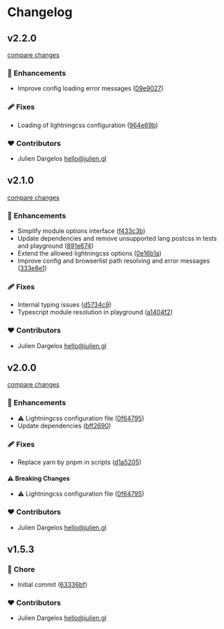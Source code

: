 # Changelog


## v2.2.0

[compare changes](https://github.com/juliendargelos/nuxt-lightningcss/compare/v2.1.0...v2.2.0)

### 🚀 Enhancements

- Improve config loading error messages ([09e9027](https://github.com/juliendargelos/nuxt-lightningcss/commit/09e9027))

### 🩹 Fixes

- Loading of lightningcss configuration ([964e69b](https://github.com/juliendargelos/nuxt-lightningcss/commit/964e69b))

### ❤️ Contributors

- Julien Dargelos <hello@julien.gl>

## v2.1.0

[compare changes](https://github.com/juliendargelos/nuxt-lightningcss/compare/v2.0.0...v2.1.0)

### 🚀 Enhancements

- Simplify module options interface ([f433c3b](https://github.com/juliendargelos/nuxt-lightningcss/commit/f433c3b))
- Update dependencies and remove unsupported lang postcss in tests and playground ([891e674](https://github.com/juliendargelos/nuxt-lightningcss/commit/891e674))
- Extend the allowed lightningcss options ([0e16b1a](https://github.com/juliendargelos/nuxt-lightningcss/commit/0e16b1a))
- Improve config and browserlist path resolving and error messages ([333e8e1](https://github.com/juliendargelos/nuxt-lightningcss/commit/333e8e1))

### 🩹 Fixes

- Internal typing issues ([d5734c9](https://github.com/juliendargelos/nuxt-lightningcss/commit/d5734c9))
- Typescript module resolution in playground ([a1404f2](https://github.com/juliendargelos/nuxt-lightningcss/commit/a1404f2))

### ❤️ Contributors

- Julien Dargelos <hello@julien.gl>

## v2.0.0

[compare changes](https://github.com/juliendargelos/nuxt-lightningcss/compare/v1.5.3...v2.0.0)

### 🚀 Enhancements

- ⚠️  Lightningcss configuration file ([0f64795](https://github.com/juliendargelos/nuxt-lightningcss/commit/0f64795))
- Update dependencies ([bff2690](https://github.com/juliendargelos/nuxt-lightningcss/commit/bff2690))

### 🩹 Fixes

- Replace yarn by pnpm in scripts ([d1a5205](https://github.com/juliendargelos/nuxt-lightningcss/commit/d1a5205))

#### ⚠️ Breaking Changes

- ⚠️  Lightningcss configuration file ([0f64795](https://github.com/juliendargelos/nuxt-lightningcss/commit/0f64795))

### ❤️ Contributors

- Julien Dargelos <hello@julien.gl>

## v1.5.3


### 🏡 Chore

- Initial commit ([63336bf](https://github.com/juliendargelos/nuxt-lightningcss/commit/63336bf))

### ❤️ Contributors

- Julien Dargelos <hello@julien.gl>

